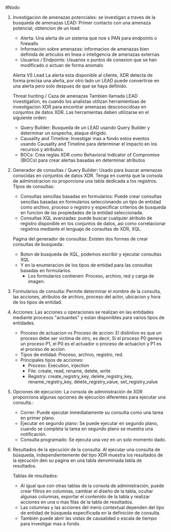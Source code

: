 #Nodo

1. Investigacion de amenazas potenciales: se investigan a traves de la busqueda de amenazas
   LEAD: Primer contacto con una amenaza potencial, obtencion de un lead:
   - Alerta: Una alerta de un sistema que noe s PAN para endpoints o firewalls
   - Informacion sobre amenazas: informacion de amenazas bien definida de articulos en linea o inteligencia de amenazas externas
   - Usuarios / Endpoints: Usuarios o puntos de conexion que se han modificado o actuan de forma anomalo

	Alerta VS Lead 
	La alerta esta disponible al cliente, XDR detecta de forma precisa una alerta, por otro lado un LEAD puede convertirse en una alerta pero solo despues de que se haya definido.
	
	Threat hunting / Caza de amenazas
	Tambien llamada LEAD investigation, es cuando los analistas utilizan herramientoas de investigacion XDR para encontrar amenazas desconocidoas en conjuntos de datos XDR. Las herramientas deben utilizarse en el siguiente orden:
	- Query Builder: Busqueda de un LEAD usando Query Builder y determinar un sospecha, ataque dirigido.
	- Causality and Timeline: Investigar mas a fondo estos eventos usando Causality and Timeline para determinar el impacto en los recursos y atributos.
	- BOCs: Crea reglas XDR como Behavioral Indicator of Compromise (BIOCs) para crear alertas basadas en determinar atributos

2. Generador de consultas / Query Builder: Usado para buscar amenazas conocidas en conjuntos de datos XDR. Tenga en cuenta que la consola de administracion no proporciona una tabla dedicada a los registros.
   TIpos de consultas:
   - Consultas sencillas basadas en formularios: Puede crear consultas sencillas basadas en formularios seleccionando un tipo de entidad como archivo, proceso o registro y especificar criterios de busqueda en funcion de las propiedades de la entidad seleccionada.
   - Consultas XQL avanzadas: puede buscar cualquier atributo de registro disponible en los conjuntos de datos, asi como correlacionar registros mediante el lenguaje de consultas de XDR, XQL.
     
    Pagina del generador de consultas: Existen dos formas de crear consultas de busqueda:
    - Boton de busqueda de XQL, podemos escribir y ejecutar consultas XQL
    - Y en la enumeracion de los tipos de entidad para las consultas basadas en formularios.
	    - Los formularios contienen: Proceso, archivo, red y carga de imagen.

3. Formularios de consulta: Permite determinar el nombre de la consulta, las acciones, atributos de archivo, proceso del actor, ubicacion y hora de los tipos de entidad.

4. Acciones: Las acciones u operaciones se realizan en las entidades mediante procesos "actuantes" y estan disponibles para varios tipos de entidades.
   - Proceso de actuacion vs Proceso de accion: El distintivo es que un proceso debe ser victima de otro, es decir, Si el proceso P0 genera un proceso P1, el P0 es el actuador o proceso de actuacion y P1 es el proceso de accion.
   - Tipos de entidad: Proceso, archivo, registro, red.
   - Principales tipos de acciones:
	   - Proceso: Execution, injection
	   - File: create, read, rename, delete, write
	   - Registry: create_registry_key, delete_registry_key, rename_registry_key, delete_registry_value, set_registry_value

5. Opciones de ejecución: La consola de administración de XDR proporciona algunas opciones de ejecución diferentes para ejecutar una consulta.:
	- Correr: Puede ejecutar inmediatamente su consulta como una tarea en primer plano.
	- Ejecutar en segundo plano: Se puede ejecutar en segundo plano, cuando se completa la tarea en segundo plano se muestra una notificación.
	- Consulta programado: Se ejecuta una vez en un solo momento dado. 

6. Resultados de la ejecución de la consulta: Al ejecutar una consulta de búsqueda, independientemente del tipo XDR muestra los resultados de la ejecución den su pagina en una tabla denominada tabla de resultados.
   
   Tablas de resultados: 
   - Al igual que con otras tablas de la consola de administración, puede crear filtros en columnas, cambiar el diseño de la tabla, ocultar algunas columnas, exportar el contenido de la tabla y realizar acciones en una o mas filas de la tabla de resultados.
   - Las columnas y las acciones del menú contextual dependen del tipo de entidad de búsqueda especificada en la definición de consulta.
   - También puede abrir las vistas de causalidad o escala de tiempo para investigar mas a fondo.